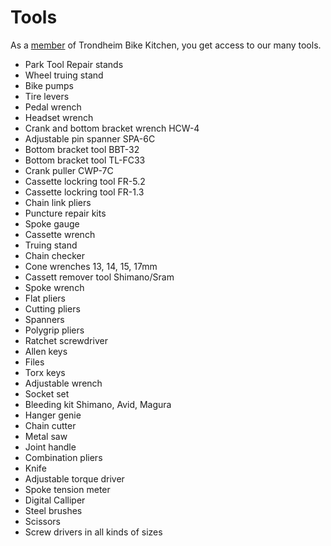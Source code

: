 # Tools

As a <a href="/membership">member</a> of Trondheim Bike Kitchen, you get access to our many tools. 

* Park Tool Repair stands
* Wheel truing stand
* Bike pumps
* Tire levers
* Pedal wrench
* Headset wrench
* Crank and bottom bracket wrench HCW-4
* Adjustable pin spanner SPA-6C
* Bottom bracket tool BBT-32
* Bottom bracket tool TL-FC33
* Crank puller CWP-7C
* Cassette lockring tool FR-5.2
* Cassette lockring tool FR-1.3
* Chain link pliers
* Puncture repair kits
* Spoke gauge
* Cassette wrench
* Truing stand
* Chain checker
* Cone wrenches 13, 14, 15, 17mm 
* Cassett remover tool Shimano/Sram
* Spoke wrench
* Flat pliers
* Cutting pliers
* Spanners
* Polygrip pliers
* Ratchet screwdriver
* Allen keys
* Files
* Torx keys
* Adjustable wrench
* Socket set 
* Bleeding kit Shimano, Avid, Magura
* Hanger genie
* Chain cutter
* Metal saw
* Joint handle
* Combination pliers
* Knife
* Adjustable torque driver
* Spoke tension meter
* Digital Calliper
* Steel brushes
* Scissors
* Screw drivers in all kinds of sizes
